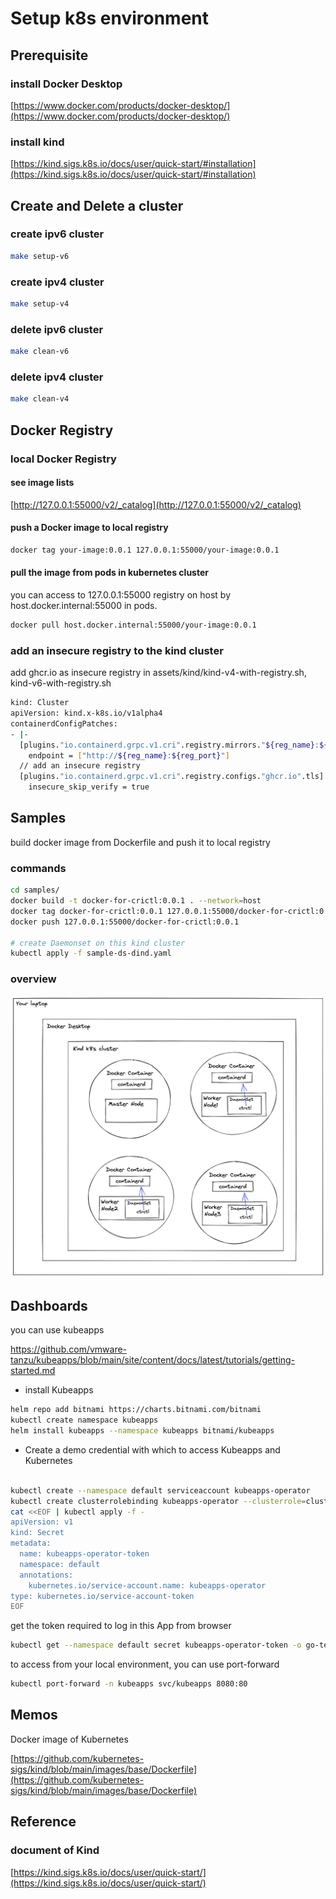 # Setup k8s environment

## Prerequisite

### install Docker Desktop

[https://www.docker.com/products/docker-desktop/](https://www.docker.com/products/docker-desktop/)

### install kind

[https://kind.sigs.k8s.io/docs/user/quick-start/#installation](https://kind.sigs.k8s.io/docs/user/quick-start/#installation)

## Create and Delete a cluster

### create ipv6 cluster

```bash
make setup-v6
```

### create ipv4 cluster

```bash
make setup-v4
```

### delete ipv6 cluster

```bash
make clean-v6
```

### delete ipv4 cluster

```bash
make clean-v4
```

## Docker Registry

### local Docker Registry

#### see image lists

[http://127.0.0.1:55000/v2/_catalog](http://127.0.0.1:55000/v2/_catalog)

#### push a Docker image to local registry

```bash
docker tag your-image:0.0.1 127.0.0.1:55000/your-image:0.0.1

```

#### pull the image from pods in kubernetes cluster

you can access to 127.0.0.1:55000 registry on host by host.docker.internal:55000 in pods.

```bash
docker pull host.docker.internal:55000/your-image:0.0.1
```

### add an insecure registry to the kind cluster

add ghcr.io as insecure registry in assets/kind/kind-v4-with-registry.sh, kind-v6-with-registry.sh
 
```bash
kind: Cluster
apiVersion: kind.x-k8s.io/v1alpha4
containerdConfigPatches:
- |-
  [plugins."io.containerd.grpc.v1.cri".registry.mirrors."${reg_name}:${reg_port}"]
    endpoint = ["http://${reg_name}:${reg_port}"]
  // add an insecure registry
  [plugins."io.containerd.grpc.v1.cri".registry.configs."ghcr.io".tls]
    insecure_skip_verify = true
```

## Samples

build docker image from Dockerfile and push it to local registry

### commands

```bash
cd samples/
docker build -t docker-for-crictl:0.0.1 . --network=host
docker tag docker-for-crictl:0.0.1 127.0.0.1:55000/docker-for-crictl:0.0.1
docker push 127.0.0.1:55000/docker-for-crictl:0.0.1

# create Daemonset on this kind cluster
kubectl apply -f sample-ds-dind.yaml
```
### overview

![overview](images/overview.png)

## Dashboards

you can use kubeapps

https://github.com/vmware-tanzu/kubeapps/blob/main/site/content/docs/latest/tutorials/getting-started.md

- install Kubeapps
```bash
helm repo add bitnami https://charts.bitnami.com/bitnami
kubectl create namespace kubeapps
helm install kubeapps --namespace kubeapps bitnami/kubeapps
```

- Create a demo credential with which to access Kubeapps and Kubernetes
```bash

kubectl create --namespace default serviceaccount kubeapps-operator
kubectl create clusterrolebinding kubeapps-operator --clusterrole=cluster-admin --serviceaccount=default:kubeapps-operator
cat <<EOF | kubectl apply -f -
apiVersion: v1
kind: Secret
metadata:
  name: kubeapps-operator-token
  namespace: default
  annotations:
    kubernetes.io/service-account.name: kubeapps-operator
type: kubernetes.io/service-account-token
EOF
```

get the token required to log in this App from browser
```bash
kubectl get --namespace default secret kubeapps-operator-token -o go-template='{{.data.token | base64decode}}'
```

to access from your local environment, you can use port-forward
```bash
kubectl port-forward -n kubeapps svc/kubeapps 8080:80
```

## Memos

Docker image of Kubernetes

[https://github.com/kubernetes-sigs/kind/blob/main/images/base/Dockerfile](https://github.com/kubernetes-sigs/kind/blob/main/images/base/Dockerfile)

## Reference

### document of Kind 

[https://kind.sigs.k8s.io/docs/user/quick-start/](https://kind.sigs.k8s.io/docs/user/quick-start/)



